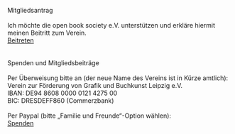 Mitgliedsantrag  
\
Ich möchte die open book society e.V. unterstützen und erkläre hiermit meinen Beitritt zum Verein.  
[Beitreten](https://forms.gle/cbyK2GpbFPEC9jvG9)  
\
\
Spenden und Mitgliedsbeiträge  
\
Per Überweisung bitte an (der neue Name des Vereins ist in Kürze amtlich):  
Verein zur Förderung von Grafik und Buchkunst Leipzig e.V.    
IBAN: DE94 8608 0000 0121 4275 00  
BIC: DRESDEFF860 (Commerzbank)  
\
Per Paypal (bitte „Familie und Freunde“-Option wählen):  
[Spenden](https://paypal.me/openbooksociety)
